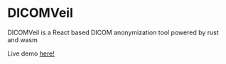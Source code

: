 # DICOMVeil
DICOMVeil is a React based DICOM anonymization tool powered by rust and wasm

Live demo  [here!](https://dicomveil.alejandromendoza.co)